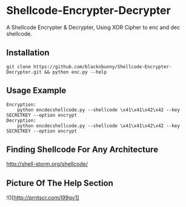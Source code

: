 # Shellcode-Encrypter-Decrypter
A Shellcode Encrypter &amp; Decrypter, Using XOR Cipher to enc and dec shellcode.

## Installation

```
git clone https://github.com/blacknbunny/Shellcode-Encrypter-Decrypter.git && python enc.py --help
```

## Usage Example

```
Encryption:
    python encdecshellcode.py --shellcode \x41\x41\x42\x42 --key SECRETKEY --option encrypt
Decryption:
    python encdecshellcode.py --shellcode \x41\x41\x42\x42 --key SECRETKEY --option encrypt
```

## Finding Shellcode For Any Architecture

http://shell-storm.org/shellcode/

## Picture Of The Help Section
!()[http://prntscr.com/l99qv1]
